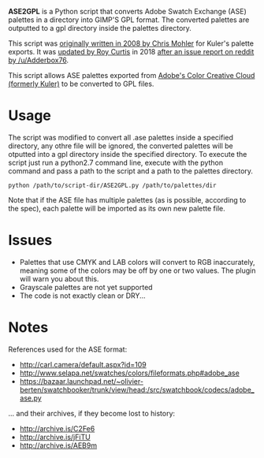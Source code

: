**ASE2GPL** is a Python script that converts Adobe Swatch Exchange (ASE)
palettes in a directory into GIMP'S GPL format. The converted palettes are outputted
to a gpl directory inside the palettes directory.

This script was [originally written in 2008 by Chris Mohler][ORIGINAL] for Kuler's palette 
exports. It was [updated by Roy Curtis][ROY]  in 2018 [after an issue report on reddit
by /u/Adderbox76][REDDIT].


This script allows ASE palettes exported from [Adobe's Color Creative Cloud (formerly
Kuler)][KULER] to be converted to GPL files.

# Usage

The script was modified to convert all .ase palettes inside a specified directory, any othre file will
be ignored, the converted palettes will be otputted into a gpl directory inside the specified directory.
To execute the script just run a python2.7 command line, execute with the python command and pass a path
to the script and a path to the palettes directory.
 
`python /path/to/script-dir/ASE2GPL.py /path/to/palettes/dir`


Note that if the ASE file has multiple palettes (as is possible, according to the spec),
each palette will be imported as its own new palette file.

# Issues

* Palettes that use CMYK and LAB colors will convert to RGB inaccurately, meaning some of
the colors may be off by one or two values. The plugin will warn you about this.
* Grayscale palettes are not yet supported
* The code is not exactly clean or DRY...

# Notes

References used for the ASE format:

* http://carl.camera/default.aspx?id=109
* http://www.selapa.net/swatches/colors/fileformats.php#adobe_ase
* https://bazaar.launchpad.net/~olivier-berten/swatchbooker/trunk/view/head:/src/swatchbook/codecs/adobe_ase.py

... and their archives, if they become lost to history:

* http://archive.is/C2Fe6
* http://archive.is/jFiTU
* http://archive.is/AEB9m


[ORIGINAL]: http://registry.gimp.org/node/10325
[ROY]: https://github.com/RoyCurtis/ASE2GIMP
[REDDIT]: https://www.reddit.com/r/GIMP/comments/80t574/kuler_palettes_to_gpl/
[KULER]: https://color.adobe.com/
[1]: https://i.imgur.com/lvaIRTi.jpg
[2]: https://i.imgur.com/BLrLMSo.jpg
[3]: https://i.imgur.com/fbsU3Rx.jpg
[4]: https://i.imgur.com/DgJ62g0.jpg